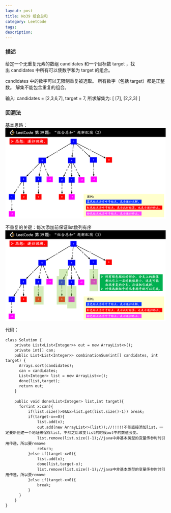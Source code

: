 ```yaml
---
layout: post
title: No39 组合总和
category: LeetCode
tags:
description:
---
```

### 描述
给定一个无重复元素的数组 candidates 和一个目标数 target ，找出 candidates 中所有可以使数字和为 target 的组合。

candidates 中的数字可以无限制重复被选取。
所有数字（包括 target）都是正整数。
解集不能包含重复的组合。

输入: candidates = [2,3,6,7], target = 7,
所求解集为:
[
  [7],
  [2,2,3]
]

### 回溯法

基本思路：
![1](/img/No39_1.png)


不重复的关键：每次添加前保证list数列有序
![2](/img/No39_2.png)

代码：

    class Solution {
        private List<List<Integer>> out = new ArrayList<>();
        private int[] can;
        public List<List<Integer>> combinationSum(int[] candidates, int target) {
          Arrays.sort(candidates);
          can = candidates;
          List<Integer> list = new ArrayList<>();
          done(list,target);
          return out;
        }

        public void done(List<Integer> list,int target){
          for(int x:can){
              if(list.size()>0&&x>list.get(list.size()-1)) break;
              if(target-x==0){
                  list.add(x);
                  out.add(new ArrayList<>(list));//!!!!!不能直接添加list，一定要新创建一个地址来保存list，不然之后改变list的时候out中的数值会变。
                  list.remove(list.size()-1);//java中非基本类型的变量传参时时引用传递，所以要remove
                  return;
              }else if(target-x>0){
                  list.add(x);
                  done(list,target-x);
                  list.remove(list.size()-1);//java中非基本类型的变量传参时时引用传递，所以要remove
              }else if(target-x<0){
                  break;
              }
          }
        }
    }
